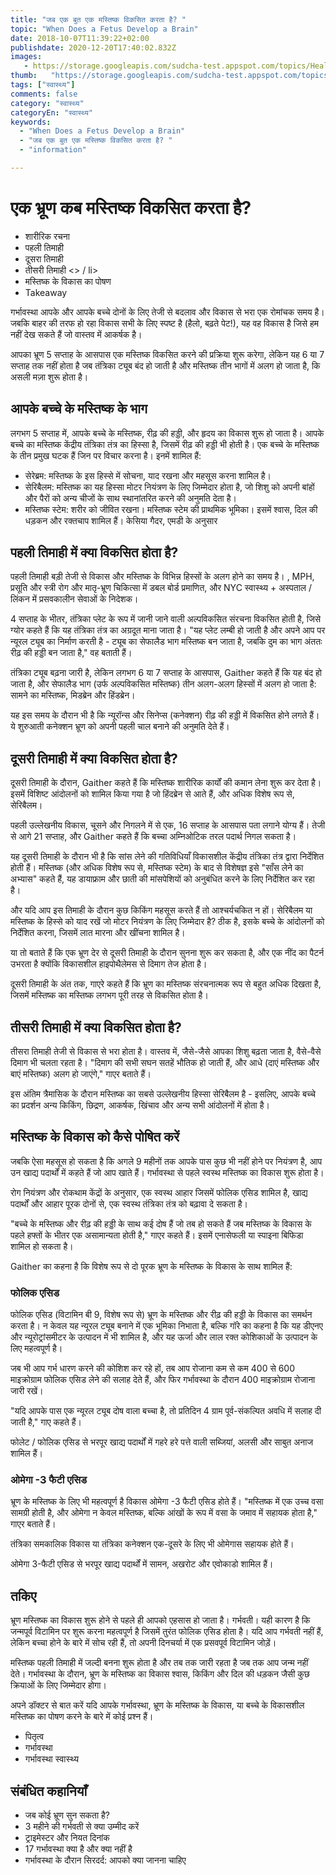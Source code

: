 ```yaml
---
title: "जब एक बुत एक मस्तिष्क विकसित करता है? "
topic: "When Does a Fetus Develop a Brain"
date: 2018-10-07T11:39:22+02:00
publishdate: 2020-12-20T17:40:02.832Z
images: 
   - https://storage.googleapis.com/sudcha-test.appspot.com/topics/Health/default-selection/4.jpg
thumb:   "https://storage.googleapis.com/sudcha-test.appspot.com/topics/Health/default-selection/thumb/4.jpg"
tags: ["स्वास्थ्य"]
comments: false
category: "स्वास्थ्य"
categoryEn: "स्वास्थ्य"
keywords: 
  - "When Does a Fetus Develop a Brain"
  - "जब एक बुत एक मस्तिष्क विकसित करता है? "
  - "information"

---
```

<h1> एक भ्रूण कब मस्तिष्क विकसित करता है? </h1> <ul> <li> शारीरिक रचना </li> <li> पहली तिमाही </li> <li> दूसरा तिमाही </li> <li> तीसरी तिमाही <> / li> <li> मस्तिष्क के विकास का पोषण </li> <li> Takeaway </li> </ul> <p> गर्भावस्था आपके और आपके बच्चे दोनों के लिए तेजी से बदलाव और विकास से भरा एक रोमांचक समय है। जबकि बाहर की तरफ हो रहा विकास सभी के लिए स्पष्ट है (हैलो, बढ़ते पेट!), यह वह विकास है जिसे हम नहीं देख सकते हैं जो वास्तव में आकर्षक है। </p> <p> आपका भ्रूण 5 सप्ताह के आसपास एक मस्तिष्क विकसित करने की प्रक्रिया शुरू करेगा, लेकिन यह 6 या 7 सप्ताह तक नहीं होता है जब तंत्रिका ट्यूब बंद हो जाती है और मस्तिष्क तीन भागों में अलग हो जाता है, कि असली मज़ा शुरू होता है। </p> <h2> आपके बच्चे के मस्तिष्क के भाग </h2> <p> लगभग 5 सप्ताह में, आपके बच्चे के मस्तिष्क, रीढ़ की हड्डी, और हृदय का विकास शुरू हो जाता है। आपके बच्चे का मस्तिष्क केंद्रीय तंत्रिका तंत्र का हिस्सा है, जिसमें रीढ़ की हड्डी भी होती है। एक बच्चे के मस्तिष्क के तीन प्रमुख घटक हैं जिन पर विचार करना है। इनमें शामिल हैं: </p> <ul> <li> सेरेब्रम: मस्तिष्क के इस हिस्से में सोचना, याद रखना और महसूस करना शामिल है। </li> <li> सेरिबैलम: मस्तिष्क का यह हिस्सा मोटर नियंत्रण के लिए जिम्मेदार होता है, जो शिशु को अपनी बांहों और पैरों को अन्य चीजों के साथ स्थानांतरित करने की अनुमति देता है। </li> <li> मस्तिष्क स्टेम: शरीर को जीवित रखना। मस्तिष्क स्टेम की प्राथमिक भूमिका। इसमें श्वास, दिल की धड़कन और रक्तचाप शामिल हैं। केसिया गैदर, एमडी के अनुसार </li> </ul> <h2> पहली तिमाही में क्या विकसित होता है? </h2> <p> पहली तिमाही बड़ी तेजी से विकास और मस्तिष्क के विभिन्न हिस्सों के अलग होने का समय है। , MPH, प्रसूति और स्त्री रोग और मातृ-भ्रूण चिकित्सा में डबल बोर्ड प्रमाणित, और NYC स्वास्थ्य + अस्पताल / लिंकन में प्रसवकालीन सेवाओं के निदेशक। </p> <p> 4 सप्ताह के भीतर, तंत्रिका प्लेट के रूप में जानी जाने वाली अल्पविकसित संरचना विकसित होती है, जिसे ग्योर कहते हैं कि यह तंत्रिका तंत्र का अग्रदूत माना जाता है। "यह प्लेट लम्बी हो जाती है और अपने आप पर न्यूरल ट्यूब का निर्माण करती है - ट्यूब का सेफालैड भाग मस्तिष्क बन जाता है, जबकि दुम का भाग अंततः रीढ़ की हड्डी बन जाता है," वह बताती हैं। </p> <p> तंत्रिका ट्यूब बढ़ना जारी है, लेकिन लगभग 6 या 7 सप्ताह के आसपास, Gaither कहते हैं कि यह बंद हो जाता है, और सेफालैड भाग (उर्फ अल्पविकसित मस्तिष्क) तीन अलग-अलग हिस्सों में अलग हो जाता है: सामने का मस्तिष्क, मिडब्रेन और हिंडब्रेन। </p> <p> यह इस समय के दौरान भी है कि न्यूरॉन्स और सिनेप्स (कनेक्शन) रीढ़ की हड्डी में विकसित होने लगते हैं। ये शुरुआती कनेक्शन भ्रूण को अपनी पहली चाल बनाने की अनुमति देते हैं। </p> <h2> दूसरी तिमाही में क्या विकसित होता है? </h2> <p> दूसरी तिमाही के दौरान, Gaither कहते हैं कि मस्तिष्क शारीरिक कार्यों की कमान लेना शुरू कर देता है। इसमें विशिष्ट आंदोलनों को शामिल किया गया है जो हिंदब्रेन से आते हैं, और अधिक विशेष रूप से, सेरिबैलम। </p> <p> पहली उल्लेखनीय विकास, चूसने और निगलने में से एक, 16 सप्ताह के आसपास पता लगाने योग्य हैं। तेजी से आगे 21 सप्ताह, और Gaither कहते हैं कि बच्चा अम्निओटिक तरल पदार्थ निगल सकता है। </p> <p> यह दूसरी तिमाही के दौरान भी है कि सांस लेने की गतिविधियाँ विकासशील केंद्रीय तंत्रिका तंत्र द्वारा निर्देशित होती हैं। मस्तिष्क (और अधिक विशेष रूप से, मस्तिष्क स्टेम) के बाद से विशेषज्ञ इसे "साँस लेने का अभ्यास" कहते हैं, यह डायाफ्राम और छाती की मांसपेशियों को अनुबंधित करने के लिए निर्देशित कर रहा है। </p> <p> और यदि आप इस तिमाही के दौरान कुछ किकिंग महसूस करते हैं तो आश्चर्यचकित न हों। सेरिबैलम या मस्तिष्क के हिस्से को याद रखें जो मोटर नियंत्रण के लिए जिम्मेदार है? ठीक है, इसके बच्चे के आंदोलनों को निर्देशित करना, जिसमें लात मारना और खींचना शामिल है। </p> <p> या तो बताते हैं कि एक भ्रूण देर से दूसरी तिमाही के दौरान सुनना शुरू कर सकता है, और एक नींद का पैटर्न उभरता है क्योंकि विकासशील हाइपोथैलेमस से दिमाग तेज होता है। </p> <p> दूसरी तिमाही के अंत तक, गाएरे कहते हैं कि भ्रूण का मस्तिष्क संरचनात्मक रूप से बहुत अधिक दिखता है, जिसमें मस्तिष्क का मस्तिष्क लगभग पूरी तरह से विकसित होता है। </p> <h2> तीसरी तिमाही में क्या विकसित होता है? </h2> <p> तीसरा तिमाही तेजी से विकास से भरा होता है। वास्तव में, जैसे-जैसे आपका शिशु बढ़ता जाता है, वैसे-वैसे दिमाग भी चलता रहता है। "दिमाग की सभी सघन सतहें भौतिक हो जाती हैं, और आधे (दाएं मस्तिष्क और बाएं मस्तिष्क) अलग हो जाएंगे," गाएर बताते हैं। </p> <p> इस अंतिम त्रैमासिक के दौरान मस्तिष्क का सबसे उल्लेखनीय हिस्सा सेरिबैलम है - इसलिए, आपके बच्चे का प्रदर्शन अन्य किकिंग, छिद्रण, आकर्षक, खिंचाव और अन्य सभी आंदोलनों में होता है। </p> <h2> मस्तिष्क के विकास को कैसे पोषित करें </h2> <p> जबकि ऐसा महसूस हो सकता है कि अगले 9 महीनों तक आपके पास कुछ भी नहीं होने पर नियंत्रण है, आप उन खाद्य पदार्थों में कहते हैं जो आप खाते हैं। गर्भावस्था से पहले स्वस्थ मस्तिष्क का विकास शुरू होता है। </p> <p> रोग नियंत्रण और रोकथाम केंद्रों के अनुसार, एक स्वस्थ आहार जिसमें फोलिक एसिड शामिल है, खाद्य पदार्थों और आहार पूरक दोनों से, एक स्वस्थ तंत्रिका तंत्र को बढ़ावा दे सकता है। </p> <p> "बच्चे के मस्तिष्क और रीढ़ की हड्डी के साथ कई दोष हैं जो तब हो सकते हैं जब मस्तिष्क के विकास के पहले हफ्तों के भीतर एक असामान्यता होती है," गाएर कहते हैं। इसमें एनासेफली या स्पाइना बिफिडा शामिल हो सकता है। </p> <p> Gaither का कहना है कि विशेष रूप से दो पूरक भ्रूण के मस्तिष्क के विकास के साथ शामिल हैं: </p> <h3> फोलिक एसिड </h3> <p> फोलिक एसिड (विटामिन बी 9, विशेष रूप से) भ्रूण के मस्तिष्क और रीढ़ की हड्डी के विकास का समर्थन करता है। न केवल यह न्यूरल ट्यूब बनाने में एक भूमिका निभाता है, बल्कि गॉरे का कहना है कि यह डीएनए और न्यूरोट्रांसमीटर के उत्पादन में भी शामिल है, और यह ऊर्जा और लाल रक्त कोशिकाओं के उत्पादन के लिए महत्वपूर्ण है। </p> <p> जब भी आप गर्भ धारण करने की कोशिश कर रहे हों, तब आप रोजाना कम से कम 400 से 600 माइक्रोग्राम फोलिक एसिड लेने की सलाह देते हैं, और फिर गर्भावस्था के दौरान 400 माइक्रोग्राम रोजाना जारी रखें। </p> <p> "यदि आपके पास एक न्यूरल ट्यूब दोष वाला बच्चा है, तो प्रतिदिन 4 ग्राम पूर्व-संकल्पित अवधि में सलाह दी जाती है," गाए कहते हैं। </p> <p> फोलेट / फोलिक एसिड से भरपूर खाद्य पदार्थों में गहरे हरे पत्ते वाली सब्जियां, अलसी और साबुत अनाज शामिल हैं। </p> <h3> ओमेगा -3 फैटी एसिड </h3> <p> भ्रूण के मस्तिष्क के लिए भी महत्वपूर्ण है विकास ओमेगा -3 फैटी एसिड होते हैं। "मस्तिष्क में एक उच्च वसा सामग्री होती है, और ओमेगा न केवल मस्तिष्क, बल्कि आंखों के रूप में वसा के जमाव में सहायक होता है," गाएर बताते हैं। </p> <p> तंत्रिका समकालिक विकास या तंत्रिका कनेक्शन एक-दूसरे के लिए भी ओमेगास सहायक होते हैं। </p> <p> ओमेगा 3-फैटी एसिड से भरपूर खाद्य पदार्थों में सामन, अखरोट और एवोकाडो शामिल हैं। </p> <h2> तकिए </h2> <p> भ्रूण मस्तिष्क का विकास शुरू होने से पहले ही आपको एहसास हो जाता है। गर्भवती। यही कारण है कि जन्मपूर्व विटामिन पर शुरू करना महत्वपूर्ण है जिसमें तुरंत फोलिक एसिड होता है। यदि आप गर्भवती नहीं हैं, लेकिन बच्चा होने के बारे में सोच रही हैं, तो अपनी दिनचर्या में एक प्रसवपूर्व विटामिन जोड़ें। </p> <p> मस्तिष्क पहली तिमाही में जल्दी बनना शुरू होता है और तब तक जारी रहता है जब तक आप जन्म नहीं देते। गर्भावस्था के दौरान, भ्रूण के मस्तिष्क का विकास श्वास, किकिंग और दिल की धड़कन जैसी कुछ क्रियाओं के लिए जिम्मेदार होगा। </p> <p> अपने डॉक्टर से बात करें यदि आपके गर्भावस्था, भ्रूण के मस्तिष्क के विकास, या बच्चे के विकासशील मस्तिष्क का पोषण करने के बारे में कोई प्रश्न हैं। </p> <ul> <li> पितृत्व </li> <li> गर्भावस्था </li> <li> गर्भावस्था स्वास्थ्य </li> </ul> <h2> संबंधित कहानियाँ </h2> <ul> <li > जब कोई भ्रूण सुन सकता है? </Li> <li> 3 महीने की गर्भवती से क्या उम्मीद करें </li> <li> ट्राइमेस्टर और नियत दिनांक </li> <li> 17 गर्भावस्था क्या है और क्या नहीं है </li> <li> गर्भावस्था के दौरान सिरदर्द: आपको क्या जानना चाहिए </li> </ul> 